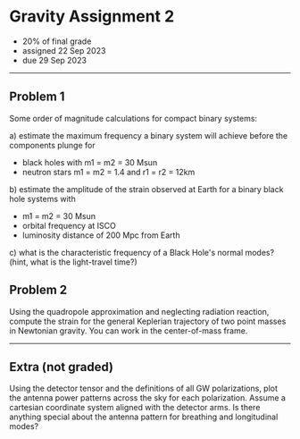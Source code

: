 # Gravity Assignment 2

  * 20% of final grade
  * assigned 22 Sep 2023
  * due 29 Sep 2023

---

## Problem 1

Some order of magnitude calculations for compact binary systems:

a) estimate the maximum frequency a binary system will achieve before the components plunge for

  - black holes with m1 = m2 = 30 Msun
  - neutron stars m1 = m2 = 1.4 and r1 = r2 = 12km

b) estimate the amplitude of the strain observed at Earth for a binary black hole systems with

  - m1 = m2 = 30 Msun
  - orbital frequency at ISCO
  - luminosity distance of 200 Mpc from Earth

c) what is the characteristic frequency of a Black Hole's normal modes? (hint, what is the light-travel time?)

## Problem 2

Using the quadropole approximation and neglecting radiation reaction, compute the strain for the general Keplerian trajectory of two point masses in Newtonian gravity. You can work in the center-of-mass frame.

---

## Extra (not graded)

Using the detector tensor and the definitions of all GW polarizations, plot the antenna power patterns across the sky for each polarization. Assume a cartesian coordinate system aligned with the detector arms. Is there anything special about the antenna pattern for breathing and longitudinal modes?
